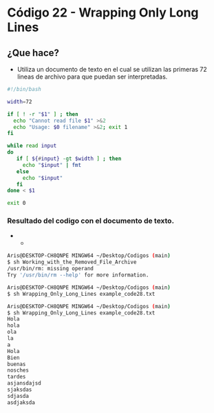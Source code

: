 # Código 22 - Wrapping Only Long Lines

## ¿Que hace?
- Utiliza un documento de texto en el cual se utilizan las primeras 72 lineas de archivo para que puedan ser interpretadas.

```bash
#!/bin/bash

width=72

if [ ! -r "$1" ] ; then
  echo "Cannot read file $1" >&2
  echo "Usage: $0 filename" >&2; exit 1
fi

while read input
do
   if [ ${#input} -gt $width ] ; then
     echo "$input" | fmt
   else
     echo "$input"
   fi
done < $1

exit 0

```
### Resultado del codigo con el documento de texto.
- - 
```bash
Aris@DESKTOP-CH8QNPE MINGW64 ~/Desktop/Codigos (main)
$ sh Working_with_the_Removed_File_Archive
/usr/bin/rm: missing operand
Try '/usr/bin/rm --help' for more information.

Aris@DESKTOP-CH8QNPE MINGW64 ~/Desktop/Codigos (main)
$ sh Wrapping_Only_Long_Lines example_code28.txt

Aris@DESKTOP-CH8QNPE MINGW64 ~/Desktop/Codigos (main)
$ sh Wrapping_Only_Long_Lines example_code28.txt
Hola
hola
ola
la
a
Hola
Bien
buenas
nosches
tardes
asjansdajsd
sjaksdas
sdjasda
asdjaksda
```



